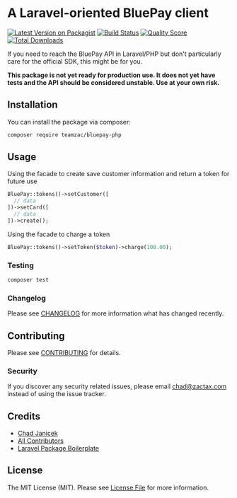 # A Laravel-oriented BluePay client

[![Latest Version on Packagist](https://img.shields.io/packagist/v/teamzac/bluepay-php.svg?style=flat-square)](https://packagist.org/packages/teamzac/bluepay-php)
[![Build Status](https://img.shields.io/travis/teamzac/bluepay-php/master.svg?style=flat-square)](https://travis-ci.org/teamzac/bluepay-php)
[![Quality Score](https://img.shields.io/scrutinizer/g/teamzac/bluepay-php.svg?style=flat-square)](https://scrutinizer-ci.com/g/teamzac/bluepay-php)
[![Total Downloads](https://img.shields.io/packagist/dt/teamzac/bluepay-php.svg?style=flat-square)](https://packagist.org/packages/teamzac/bluepay-php)

If you need to reach the BluePay API in Laravel/PHP but don't particularly care for the official SDK, this might be for you. 

**This package is not yet ready for production use. It does not yet have tests and the API should be considered unstable. Use at your own risk.**

## Installation

You can install the package via composer:

```bash
composer require teamzac/bluepay-php
```

## Usage

Using the facade to create save customer information and return a token for future use

``` php
BluePay::tokens()->setCustomer([
  // data
])->setCard([
  // data
])->create();
```

Using the facade to charge a token

``` php
BluePay::tokens()->setToken($token)->charge(100.00);
```

### Testing

``` bash
composer test
```

### Changelog

Please see [CHANGELOG](CHANGELOG.md) for more information what has changed recently.

## Contributing

Please see [CONTRIBUTING](CONTRIBUTING.md) for details.

### Security

If you discover any security related issues, please email chad@zactax.com instead of using the issue tracker.

## Credits

- [Chad Janicek](https://github.com/teamzac)
- [All Contributors](../../contributors)
- [Laravel Package Boilerplate](https://laravelpackageboilerplate.com)

## License

The MIT License (MIT). Please see [License File](LICENSE.md) for more information.
